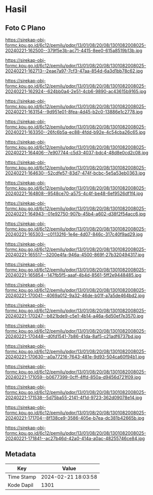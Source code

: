 # Hasil

## Foto C Plano

https://sirekap-obj-formc.kpu.go.id/6c12/pemilu/pdpr/13/01/08/20/08/1301082008025-20240221-162500--379f5e3b-ac71-4415-8ee0-615a8519b13b.jpg

https://sirekap-obj-formc.kpu.go.id/6c12/pemilu/pdpr/13/01/08/20/08/1301082008025-20240221-162713--2eae7a97-7cf3-47aa-854d-6a3d1bb78c62.jpg

https://sirekap-obj-formc.kpu.go.id/6c12/pemilu/pdpr/13/01/08/20/08/1301082008025-20240221-162924--624bb0a4-2e51-4cb6-9890-ac43615b9165.jpg

https://sirekap-obj-formc.kpu.go.id/6c12/pemilu/pdpr/13/01/08/20/08/1301082008025-20240221-163154--9d951e01-8fea-4d45-b2c0-13886e1c2778.jpg

https://sirekap-obj-formc.kpu.go.id/6c12/pemilu/pdpr/13/01/08/20/08/1301082008025-20240221-163350--26fc6b5a-ec88-4fdd-b92e-4c54cba26c65.jpg

https://sirekap-obj-formc.kpu.go.id/6c12/pemilu/pdpr/13/01/08/20/08/1301082008025-20240221-164406--7e907744-c5d3-4037-bdc4-48d8e0cd2c08.jpg

https://sirekap-obj-formc.kpu.go.id/6c12/pemilu/pdpr/13/01/08/20/08/1301082008025-20240221-164630--52cdfe57-83d7-474f-bcbc-5e5a53eb0363.jpg

https://sirekap-obj-formc.kpu.go.id/6c12/pemilu/pdpr/13/01/08/20/08/1301082008025-20240221-164808--9548ce70-a575-4c4f-be48-6ef9526df1f4.jpg

https://sirekap-obj-formc.kpu.go.id/6c12/pemilu/pdpr/13/01/08/20/08/1301082008025-20240221-164943--01e92750-907b-45b4-a602-d38f2f54acc6.jpg

https://sirekap-obj-formc.kpu.go.id/6c12/pemilu/pdpr/13/01/08/20/08/1301082008025-20240221-165303--c01132f6-1e4e-4d07-846c-317c40f9ad29.jpg

https://sirekap-obj-formc.kpu.go.id/6c12/pemilu/pdpr/13/01/08/20/08/1301082008025-20240221-165517--3200e4fa-946a-4500-869f-27b320494317.jpg

https://sirekap-obj-formc.kpu.go.id/6c12/pemilu/pdpr/13/01/08/20/08/1301082008025-20240221-165854--147fb5f5-aaaf-4b4d-8561-5ff2e9448485.jpg

https://sirekap-obj-formc.kpu.go.id/6c12/pemilu/pdpr/13/01/08/20/08/1301082008025-20240221-170041--4069a012-9a32-46de-b01f-a7a5de464bd2.jpg

https://sirekap-obj-formc.kpu.go.id/6c12/pemilu/pdpr/13/01/08/20/08/1301082008025-20240221-170247--b821bde9-c5e1-4b14-a46a-6d50ef7e3570.jpg

https://sirekap-obj-formc.kpu.go.id/6c12/pemilu/pdpr/13/01/08/20/08/1301082008025-20240221-170448--d0fd1541-7b86-41da-8af5-c21adf6737bd.jpg

https://sirekap-obj-formc.kpu.go.id/6c12/pemilu/pdpr/13/01/08/20/08/1301082008025-20240221-170630--a0a77216-7643-481e-9d93-504ca60f94b1.jpg

https://sirekap-obj-formc.kpu.go.id/6c12/pemilu/pdpr/13/01/08/20/08/1301082008025-20240221-171059--b0677399-0cff-4ffd-850a-d9456d721f09.jpg

https://sirekap-obj-formc.kpu.go.id/6c12/pemilu/pdpr/13/01/08/20/08/1301082008025-20240221-171538--5d75ba55-2141-4f1d-9723-362d09078e14.jpg

https://sirekap-obj-formc.kpu.go.id/6c12/pemilu/pdpr/13/01/08/20/08/1301082008025-20240221-171704--8f138ce9-3586-405e-b7ea-dc381b42665b.jpg

https://sirekap-obj-formc.kpu.go.id/6c12/pemilu/pdpr/13/01/08/20/08/1301082008025-20240221-171841--ac27b46d-42a0-414a-a0ac-48255746ce84.jpg


## Metadata

| Key        | Value               |
| ---------- | ------------------- |
| Time Stamp | 2024-02-21 18:03:58 |
| Kode Dapil | 1301                |



